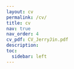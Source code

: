 ```yaml
---
layout: cv
permalink: /cv/
title: cv
nav: true
nav_order: 4
cv_pdf: CV_JerryJin.pdf
description: 
toc:
  sidebar: left
---
```


